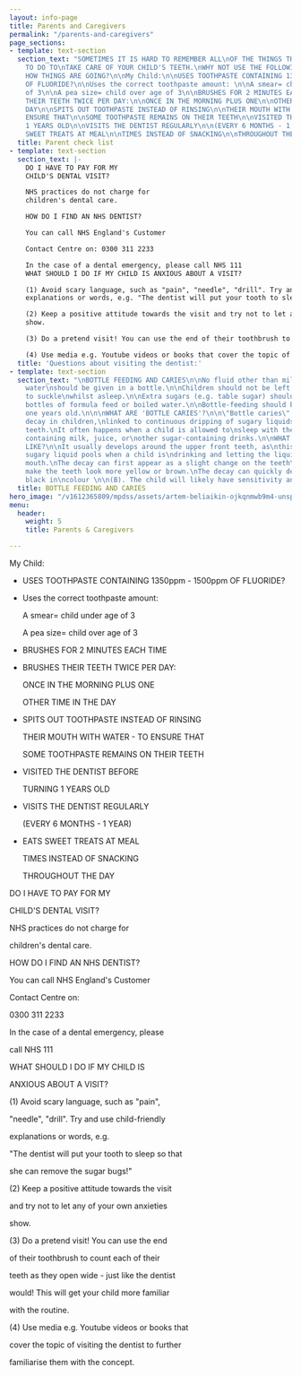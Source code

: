 ```yaml
---
layout: info-page
title: Parents and Caregivers
permalink: "/parents-and-caregivers"
page_sections:
- template: text-section
  section_text: "SOMETIMES IT IS HARD TO REMEMBER ALL\nOF THE THINGS THAT YOU NEED
    TO DO TO\nTAKE CARE OF YOUR CHILD'S TEETH.\nWHY NOT USE THE FOLLOWING LIST TO\nCHECK
    HOW THINGS ARE GOING?\n\nMy Child:\n\nUSES TOOTHPASTE CONTAINING 1350ppm - 1500ppm
    OF FLUORIDE?\n\nUses the correct toothpaste amount: \n\nA smear= child under age
    of 3\n\nA pea size= child over age of 3\n\nBRUSHES FOR 2 MINUTES EACH TIME\n\nBRUSHES
    THEIR TEETH TWICE PER DAY:\n\nONCE IN THE MORNING PLUS ONE\n\nOTHER TIME IN THE
    DAY\n\nSPITS OUT TOOTHPASTE INSTEAD OF RINSING\n\nTHEIR MOUTH WITH WATER - TO
    ENSURE THAT\n\nSOME TOOTHPASTE REMAINS ON THEIR TEETH\n\nVISITED THE DENTIST BEFORE\n\nTURNING
    1 YEARS OLD\n\nVISITS THE DENTIST REGULARLY\n\n(EVERY 6 MONTHS - 1 YEAR)\n\nEATS
    SWEET TREATS AT MEAL\n\nTIMES INSTEAD OF SNACKING\n\nTHROUGHOUT THE DAY\n\n"
  title: Parent check list
- template: text-section
  section_text: |-
    DO I HAVE TO PAY FOR MY
    CHILD'S DENTAL VISIT?

    NHS practices do not charge for
    children's dental care.

    HOW DO I FIND AN NHS DENTIST?

    You can call NHS England's Customer

    Contact Centre on: 0300 311 2233

    In the case of a dental emergency, please call NHS 111
    WHAT SHOULD I DO IF MY CHILD IS ANXIOUS ABOUT A VISIT?

    (1) Avoid scary language, such as "pain", "needle", "drill". Try and use child-friendly
    explanations or words, e.g. "The dentist will put your tooth to sleep so that she can remove the sugar bugs!"

    (2) Keep a positive attitude towards the visit and try not to let any of your own anxieties
    show.

    (3) Do a pretend visit! You can use the end of their toothbrush to count each of their teeth as they open wide - just like the dentist would! This will get your child more familiar with the routine.

    (4) Use media e.g. Youtube videos or books that cover the topic of visiting the dentist to further familiarise them with the concept.
  title: 'Questions about visiting the dentist:'
- template: text-section
  section_text: "\nBOTTLE FEEDING AND CARIES\n\nNo fluid other than milk or cool boiled
    water\nshould be given in a bottle.\n\nChildren should not be left with a bottle
    to suckle\nwhilst asleep.\n\nExtra sugars (e.g. table sugar) should not be added\nto
    bottles of formula feed or boiled water.\n\nBottle-feeding should be discouraged\nfrom
    one years old.\n\n\nWHAT ARE 'BOTTLE CARIES'?\n\n\"Bottle caries\" describes tooth
    decay in children,\nlinked to continuous dripping of sugary liquids\nonto the
    teeth.\nIt often happens when a child is allowed to\nsleep with their bottles
    containing milk, juice, or\nother sugar-containing drinks.\n\nWHAT DOES IT LOOK
    LIKE?\n\nIt usually develops around the upper front teeth, as\nthis is where the
    sugary liquid pools when a child is\ndrinking and letting the liquid sit in their
    mouth.\nThe decay can first appear as a slight change on the teeth\n(A). It can
    make the teeth look more yellow or brown.\nThe decay can quickly develop and appear
    black in\ncolour \n\n(B). The child will likely have sensitivity and pain.\n\n"
  title: BOTTLE FEEDING AND CARIES
hero_image: "/v1612365809/mpdss/assets/artem-beliaikin-ojkqnmwb9m4-unsplash.jpg"
menu:
  header:
    weight: 5
    title: Parents & Caregivers

---
```

My Child:

* USES TOOTHPASTE CONTAINING 1350ppm - 1500ppm OF FLUORIDE?
* Uses the correct toothpaste amount: 

  A smear= child under age of 3

  A pea size= child over age of 3
* BRUSHES FOR 2 MINUTES EACH TIME
* BRUSHES THEIR TEETH TWICE PER DAY:

  ONCE IN THE MORNING PLUS ONE

  OTHER TIME IN THE DAY
* SPITS OUT TOOTHPASTE INSTEAD OF RINSING

  THEIR MOUTH WITH WATER - TO ENSURE THAT

  SOME TOOTHPASTE REMAINS ON THEIR TEETH
* VISITED THE DENTIST BEFORE

  TURNING 1 YEARS OLD
* VISITS THE DENTIST REGULARLY

  (EVERY 6 MONTHS - 1 YEAR)
* EATS SWEET TREATS AT MEAL

  TIMES INSTEAD OF SNACKING

  THROUGHOUT THE DAY

DO I HAVE TO PAY FOR MY

CHILD'S DENTAL VISIT?

NHS practices do not charge for

children's dental care.

HOW DO I FIND AN NHS DENTIST?

You can call NHS England's Customer

Contact Centre on:

0300 311 2233

In the case of a dental emergency, please

call NHS 111

WHAT SHOULD I DO IF MY CHILD IS

ANXIOUS ABOUT A VISIT?

(1) Avoid scary language, such as "pain",

"needle", "drill". Try and use child-friendly

explanations or words, e.g.

"The dentist will put your tooth to sleep so that

she can remove the sugar bugs!"

(2) Keep a positive attitude towards the visit

and try not to let any of your own anxieties

show.

(3) Do a pretend visit! You can use the end

of their toothbrush to count each of their

teeth as they open wide - just like the dentist

would! This will get your child more familiar

with the routine.

(4) Use media e.g. Youtube videos or books that

cover the topic of visiting the dentist to further

familiarise them with the concept.